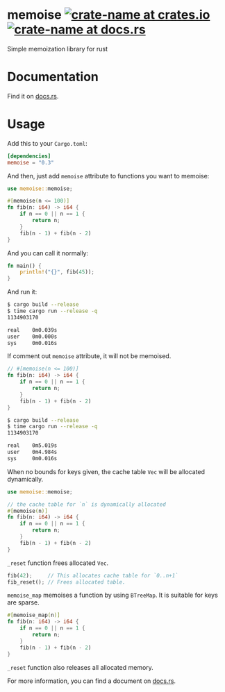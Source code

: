# memoise [![crate-name at crates.io](https://img.shields.io/crates/v/memoise.svg)](https://crates.io/crates/memoise) [![crate-name at docs.rs](https://docs.rs/memoise/badge.svg)](https://docs.rs/memoise)

Simple memoization library for rust

# Documentation

Find it on [docs.rs](https://docs.rs/memoise).

# Usage

Add this to your `Cargo.toml`:

```toml
[dependencies]
memoise = "0.3"
```

And then, just add `memoise` attribute to functions you want to memoise:

```rust
use memoise::memoise;

#[memoise(n <= 100)]
fn fib(n: i64) -> i64 {
    if n == 0 || n == 1 {
        return n;
    }
    fib(n - 1) + fib(n - 2)
}
```

And you can call it normally:

```rust
fn main() {
    println!("{}", fib(45));
}
```

And run it:

```sh
$ cargo build --release
$ time cargo run --release -q
1134903170

real    0m0.039s
user    0m0.000s
sys     0m0.016s
```

If comment out `memoise` attribute, it will not be memoised.

```rust
// #[memoise(n <= 100)]
fn fib(n: i64) -> i64 {
    if n == 0 || n == 1 {
        return n;
    }
    fib(n - 1) + fib(n - 2)
}
```

```sh
$ cargo build --release
$ time cargo run --release -q
1134903170

real    0m5.019s
user    0m4.984s
sys     0m0.016s
```

When no bounds for keys given, the cache table `Vec` will be allocated dynamically.

```rust
use memoise::memoise;

// the cache table for `n` is dynamically allocated
#[memoise(n)]
fn fib(n: i64) -> i64 {
    if n == 0 || n == 1 {
        return n;
    }
    fib(n - 1) + fib(n - 2)
}
```

`_reset` function frees allocated `Vec`.

```rust
fib(42);     // This allocates cache table for `0..n+1`
fib_reset(); // Frees allocated table.
```

`memoise_map` memoises a function by using `BTreeMap`.
It is suitable for keys are sparse.

```rust
#[memoise_map(n)]
fn fib(n: i64) -> i64 {
    if n == 0 || n == 1 {
        return n;
    }
    fib(n - 1) + fib(n - 2)
}
```

`_reset` function also releases all allocated memory.

For more information, you can find a document on [docs.rs](https://docs.rs/memoise).
